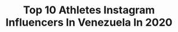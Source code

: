 ---
title: Top 10 Athletes Instagram Influencers In Venezuela In 2020
description: >-
  Find top athletes Instagram influencers in Venezuela in 2020. Most popular hashtags: #stayhome #2020 #workout #tbt.
platform: Instagram
profiles:
  - username: "yulimarrojas45"
    fullname: >-
      Yulimar Rojas🌈
    location: "Venezuela"
    followers: 257328
    engagement: 800
    commentsToLikes: 0.037299
    id: ck5hndjprnlif0i11b048mo1o
    verified: true
    hashtags: ""
  - username: "lauriparedes1"
    fullname: >-
      Laura Melissa Paredes Meza🇵🇾
    location: "Venezuela"
    followers: 7338
    engagement: 1127
    commentsToLikes: 0.029008
    id: ckap4qnen8fng0i78tsc8xh81
    verified: false
    hashtags: "#missinglikecrazy, #repost, #untiltomorrow, #letsgoducks"
  - username: "brennokie"
    fullname: >-
      Brenda Orozco.
    location: "Venezuela"
    followers: 3041
    engagement: 1531
    commentsToLikes: 0.074311
    id: ck5zp6uq1s3kp0i14asnuq1sb
    verified: false
    hashtags: "#stretching, #pole, #gymnast, #competition"
  - username: "luisedegwitz"
    fullname: >-
      Luis Enrique Degwitz
    location: "Venezuela"
    followers: 4360
    engagement: 1804
    commentsToLikes: 0.036947
    id: ck0vxclqzy8i60i19fnjfx40q
    verified: false
    hashtags: "#lacuestion, #305, #fam, #vzla"
  - username: "pilaterapia"
    fullname: >-
      Karla Pernía de Malavé 🌱
    location: "Venezuela"
    followers: 2376
    engagement: 824
    commentsToLikes: 0.113248
    id: ck6ufldplxr0c0j716pqnsim4
    verified: false
    hashtags: "#soymama, #aquivoy, #thanksgiving, #bikinifit"
  - username: "onmywaysoon"
    fullname: >-
      Millz
    location: "Venezuela"
    followers: 10722
    engagement: 729
    commentsToLikes: 0.073374
    id: ck0w0cdaadh8o0i19yiqiz54x
    verified: false
    hashtags: "#isasurfing, #seljalandsfoss, #northperu, #maldives"
  - username: "benitezven"
    fullname: >-
      Alejandra Benitez Romero
    location: "Venezuela"
    followers: 47364
    engagement: 364
    commentsToLikes: 0.091599
    id: ck6udbugtk7ml0j71fnwpcmkp
    verified: false
    hashtags: "#coronavirus, #rubik, #diadelamadre, #fourtime"
  - username: "olgapurroytri"
    fullname: >-
      Olga Purroy
    location: "Venezuela"
    followers: 10823
    engagement: 488
    commentsToLikes: 0.038789
    id: ck8t4sr627uzg0j78gmpf83r7
    verified: false
    hashtags: "#trifamily, #stayathome, #swimming, #ironmantraining"
---